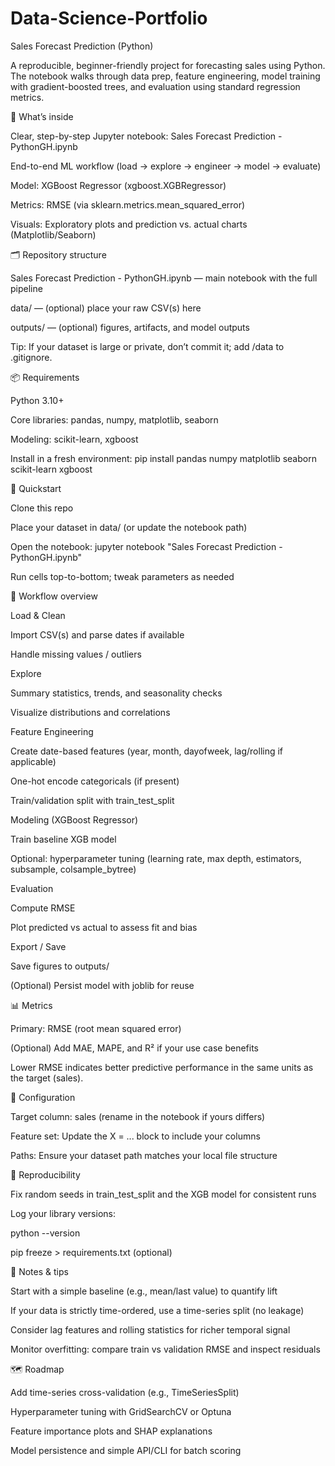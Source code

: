 # Data-Science-Portfolio
Sales Forecast Prediction (Python)

A reproducible, beginner-friendly project for forecasting sales using Python. The notebook walks through data prep, feature engineering, model training with gradient-boosted trees, and evaluation using standard regression metrics.

📌 What’s inside

Clear, step-by-step Jupyter notebook: Sales Forecast Prediction - PythonGH.ipynb

End-to-end ML workflow (load → explore → engineer → model → evaluate)

Model: XGBoost Regressor (xgboost.XGBRegressor)

Metrics: RMSE (via sklearn.metrics.mean_squared_error)

Visuals: Exploratory plots and prediction vs. actual charts (Matplotlib/Seaborn)

🗂️ Repository structure

Sales Forecast Prediction - PythonGH.ipynb — main notebook with the full pipeline

data/ — (optional) place your raw CSV(s) here

outputs/ — (optional) figures, artifacts, and model outputs

Tip: If your dataset is large or private, don’t commit it; add /data to .gitignore.

📦 Requirements

Python 3.10+

Core libraries: pandas, numpy, matplotlib, seaborn

Modeling: scikit-learn, xgboost

Install in a fresh environment: pip install pandas numpy matplotlib seaborn scikit-learn xgboost

🚀 Quickstart

Clone this repo

Place your dataset in data/ (or update the notebook path)

Open the notebook: jupyter notebook "Sales Forecast Prediction - PythonGH.ipynb"

Run cells top-to-bottom; tweak parameters as needed

🧭 Workflow overview

Load & Clean

Import CSV(s) and parse dates if available

Handle missing values / outliers

Explore

Summary statistics, trends, and seasonality checks

Visualize distributions and correlations

Feature Engineering

Create date-based features (year, month, dayofweek, lag/rolling if applicable)

One-hot encode categoricals (if present)

Train/validation split with train_test_split

Modeling (XGBoost Regressor)

Train baseline XGB model

Optional: hyperparameter tuning (learning rate, max depth, estimators, subsample, colsample_bytree)

Evaluation

Compute RMSE

Plot predicted vs actual to assess fit and bias

Export / Save

Save figures to outputs/

(Optional) Persist model with joblib for reuse

📊 Metrics

Primary: RMSE (root mean squared error)

(Optional) Add MAE, MAPE, and R² if your use case benefits

Lower RMSE indicates better predictive performance in the same units as the target (sales).

🔧 Configuration

Target column: sales (rename in the notebook if yours differs)

Feature set: Update the X = ... block to include your columns

Paths: Ensure your dataset path matches your local file structure

📝 Reproducibility

Fix random seeds in train_test_split and the XGB model for consistent runs

Log your library versions:

python --version

pip freeze > requirements.txt (optional)

📌 Notes & tips

Start with a simple baseline (e.g., mean/last value) to quantify lift

If your data is strictly time-ordered, use a time-series split (no leakage)

Consider lag features and rolling statistics for richer temporal signal

Monitor overfitting: compare train vs validation RMSE and inspect residuals

🗺️ Roadmap

 Add time-series cross-validation (e.g., TimeSeriesSplit)

 Hyperparameter tuning with GridSearchCV or Optuna

 Feature importance plots and SHAP explanations

 Model persistence and simple API/CLI for batch scoring

